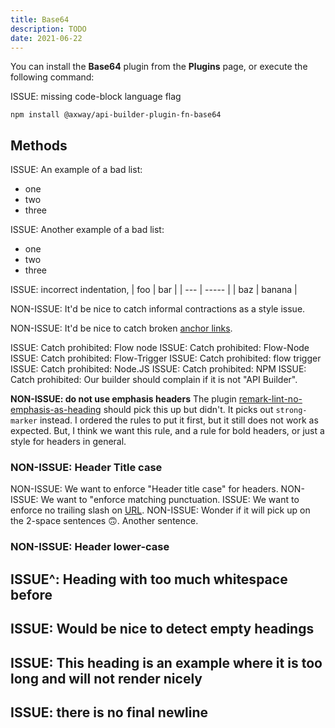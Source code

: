 ```yaml
---
title: Base64
description: TODO
date: 2021-06-22
---
```


You can install the **Base64** plugin from the **Plugins** page, or execute the following command:

ISSUE: missing code-block language flag
```
npm install @axway/api-builder-plugin-fn-base64
```

## Methods
ISSUE: An example of a bad list:
* one
* two
* three

ISSUE: Another example of a bad list:
- one
- two
- three

ISSUE: incorrect indentation,
 | foo | bar |
 | --- | ----- |
 | baz | banana |

NON-ISSUE: It'd be nice to catch informal contractions as a style issue.

NON-ISSUE: It'd be nice to catch broken [anchor links](#methodz).

ISSUE: Catch prohibited: Flow node
ISSUE: Catch prohibited: Flow-Node
ISSUE: Catch prohibited: Flow-Trigger
ISSUE: Catch prohibited: flow trigger
ISSUE: Catch prohibited: Node.JS
ISSUE: Catch prohibited: NPM
ISSUE: Catch prohibited: Our builder should complain if it is not "API Builder".

__NON-ISSUE: do not use emphasis headers__
The plugin [remark-lint-no-emphasis-as-heading](https://www.npmjs.com/package/remark-lint-no-emphasis-as-heading) should pick this up but didn't. It picks out `strong-marker` instead. I ordered the rules to put it first, but it still does not work as expected. But, I think we want this rule, and a rule for bold headers, or just a style for headers in general.

### NON-ISSUE: Header Title case
NON-ISSUE: We want to enforce "Header title case" for headers.
NON-ISSUE: We want to "enforce matching punctuation.
ISSUE: We want to enforce no trailing slash on [URL](https://www.npmjs.com/).
NON-ISSUE: Wonder if it will pick up on the 2-space sentences :upside_down_face:.  Another sentence.

### NON-ISSUE: Header lower-case


## ISSUE^: Heading with too much whitespace before

## ISSUE: Would be nice to detect empty headings

## ISSUE: This heading is an example where it is too long and will not render nicely

## ISSUE: there is no final newline